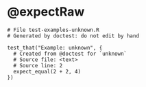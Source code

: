# @expectRaw

    
    # File test-examples-unknown.R
    # Generated by doctest: do not edit by hand
    
    test_that("Example: unknown", {
      # Created from @doctest for `unknown`
      # Source file: <text>
      # Source line: 2
      expect_equal(2 + 2, 4)
    })
    

